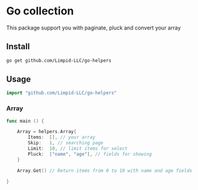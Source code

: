 # Go collection

This package support you with paginate, pluck and convert your array

## Install

```bash
go get github.com/Limpid-LLC/go-helpers
```

## Usage

```go
import "github.com/Limpid-LLC/go-helpers"
```

### Array

```go
func main () {

    Array = helpers.Array{
        Items:  [], // your array
        Skip:   1, // searching page
        Limit:  10, // limit items for select
        Pluck:  ["name", "age"], // fields for showing
    }

    Array.Get() // Return items from 0 to 10 with name and age fields
    
}
```